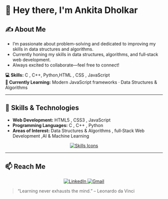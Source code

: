 # 👋 Hey there, I'm **Ankita Dholkar**

## ✍️ About Me
- I’m passionate about problem-solving and dedicated to improving my skills in data structures and algorithms.
- Currently honing my skills in data structures, algorithms, and full‑stack web development.
- Always excited to collaborate—feel free to connect!

**💻 Skills:** C , C++, Python,HTML , CSS , JavaScript   
**🌱 Currently Learning:** Modern JavaScript frameworks · Data Structures & Algorithms  

---

## 🔧 Skills & Technologies
- **Web Development:** HTML5 , CSS3 , JavaScript  
- **Programming Languages:** C , C++ , Python  
- **Areas of Interest:** Data Structures & Algorithms , full‑Stack Web Development ,AI & Machine Learning 

<p align="center">
  <a href="https://skillicons.dev">
    <img src="https://skillicons.dev/icons?i=c,cpp,python,html,css,js,mysql" alt="Skills Icons" />
  </a>
</p>

---

## 📫 Reach Me

<p align="center">
  <a href="https://www.linkedin.com/in/ankita-dholkar-421a4b29a" target="_blank" rel="noopener noreferrer">
    <img src="https://img.shields.io/badge/LinkedIn-0077B5?style=for-the-badge&logo=linkedin&logoColor=white" alt="LinkedIn"/>
  </a>
  <a href="mailto:dholkarankita@gmail.com">
    <img src="https://img.shields.io/badge/Gmail-D14836?style=for-the-badge&logo=gmail&logoColor=white" alt="Gmail"/>
  </a>
</p>


> “Learning never exhausts the mind.” – Leonardo da Vinci
